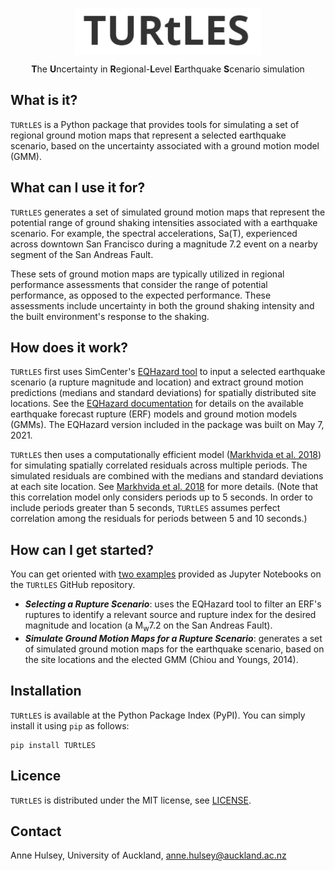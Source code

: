 <p align="center"> <img src="https://github.com/annehulsey/TURtLES/blob/main/doc_src/figures/TURtLES_title.PNG" align="middle" height=75 /></p>

<p align="center"> <b>T</b>he <b>U</b>ncertainty in <b>R</b>egional-<b>L</b>evel <b>E</b>arthquake <b>S</b>cenario simulation </p>




## What is it?

`TURtLES` is a Python package that provides tools for simulating a set of regional ground motion maps that represent a selected earthquake scenario, based on the uncertainty associated with a ground motion model (GMM).

## What can I use it for?

`TURtLES` generates a set of simulated ground motion maps that represent the potential range of ground shaking intensities associated with a earthquake scenario. For example, the spectral accelerations, Sa(T), experienced across downtown San Francisco during a magnitude 7.2 event on a nearby segment of the San Andreas Fault.

These sets of ground motion maps are typically utilized in regional performance assessments that consider the range of potential performance, as opposed to the expected performance. These assessments include uncertainty in both the ground shaking intensity and the built environment's response to the shaking.

## How does it work?

`TURtLES` first uses SimCenter's [EQHazard tool](https://github.com/NHERI-SimCenter/GroundMotionUtilities/tree/master/EQHazard) to input a selected earthquake scenario (a rupture magnitude and location) and extract ground motion predictions (medians and standard deviations) for spatially distributed site locations. See the [EQHazard documentation](https://github.com/NHERI-SimCenter/GroundMotionUtilities/tree/master/EQHazard) for details on the available earthquake forecast rupture (ERF) models and ground motion models (GMMs). The EQHazard version included in the package was built on May 7, 2021.

`TURtLES` then uses a computationally efficient model ([Markhvida et al. 2018](https://doi.org/10.1002/eqe.3007)) for simulating spatially correlated residuals across multiple periods. The simulated residuals are combined with the medians and standard deviations at each site location. See [Markhvida et al. 2018](https://doi.org/10.1002/eqe.3007) for more details. (Note that this correlation model only considers periods up to 5 seconds. In order to include periods greater than 5 seconds, `TURtLES` assumes perfect correlation among the residuals for periods between 5 and 10 seconds.)

## How can I get started?

You can get oriented with [two examples](https://github.com/annehulsey/TURtLES/tree/main/example) provided as Jupyter Notebooks on the `TURtLES` GitHub repository. 
- ***Selecting a Rupture Scenario***: uses the EQHazard tool to filter an ERF's ruptures to identify a relevant source and rupture index for the desired magnitude and location (a M<sub>w</sub>7.2 on the San Andreas Fault). 
- ***Simulate Ground Motion Maps for a Rupture Scenario***: generates a set of simulated ground motion maps for the earthquake scenario, based on the site locations and the elected GMM (Chiou and Youngs, 2014).

## Installation

`TURtLES` is available at the Python Package Index (PyPI). You can simply install it using `pip` as follows:

```
pip install TURtLES
```

## Licence

`TURtLES` is distributed under the MIT license, see [LICENSE](https://github.com/annehulsey/TURtLES/blob/main/LICENSE).

## Contact

Anne Hulsey, University of Auckland, anne.hulsey@auckland.ac.nz

